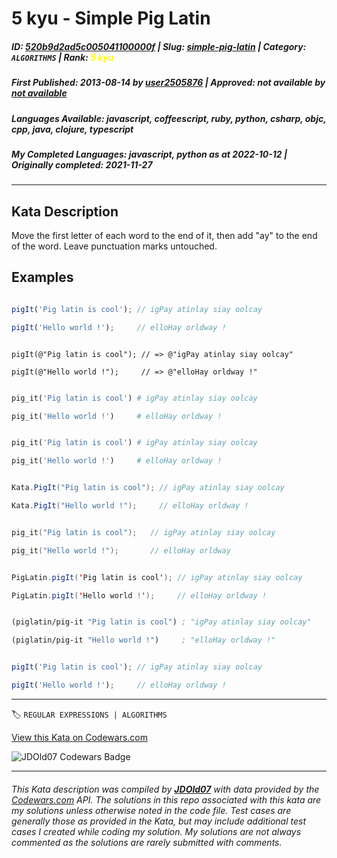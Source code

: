# 5 kyu - Simple Pig Latin

##### **ID**: [520b9d2ad5c005041100000f](https://www.codewars.com/kata/520b9d2ad5c005041100000f) | **Slug**: [simple-pig-latin](https://www.codewars.com/kata/520b9d2ad5c005041100000f) | **Category**: `ALGORITHMS` | **Rank**: <span style="color:yellow">5 kyu</span>

##### **First Published**: 2013-08-14 ***by*** [user2505876](https://www.codewars.com/users/user2505876) | **Approved**: *not available* ***by*** [*not available*](*https://www.codewars.com*)

##### **Languages Available**: javascript, coffeescript, ruby, python, csharp, objc, cpp, java, clojure, typescript

##### **My Completed Languages**: javascript, python ***as at*** 2022-10-12 | **Originally completed**: 2021-11-27

---

## Kata Description


Move the first letter of each word to the end of it, then add "ay" to the end of the word. Leave punctuation marks untouched.



## Examples



```javascript

pigIt('Pig latin is cool'); // igPay atinlay siay oolcay

pigIt('Hello world !');     // elloHay orldway !

```

```objc

pigIt(@"Pig latin is cool"); // => @"igPay atinlay siay oolcay"

pigIt(@"Hello world !");     // => @"elloHay orldway !"

```

```ruby

pig_it('Pig latin is cool') # igPay atinlay siay oolcay

pig_it('Hello world !')     # elloHay orldway !

```

```python

pig_it('Pig latin is cool') # igPay atinlay siay oolcay

pig_it('Hello world !')     # elloHay orldway !

```

```csharp

Kata.PigIt("Pig latin is cool"); // igPay atinlay siay oolcay

Kata.PigIt("Hello world !");     // elloHay orldway !

```

```C++

pig_it("Pig latin is cool");   // igPay atinlay siay oolcay

pig_it("Hello world !");       // elloHay orldway

```

```Java

PigLatin.pigIt('Pig latin is cool'); // igPay atinlay siay oolcay

PigLatin.pigIt('Hello world !');     // elloHay orldway !

```

```clojure

(piglatin/pig-it "Pig latin is cool") ; "igPay atinlay siay oolcay"

(piglatin/pig-it "Hello world !")     ; "elloHay orldway !"

```

```typescript

pigIt('Pig latin is cool'); // igPay atinlay siay oolcay

pigIt('Hello world !');     // elloHay orldway !

```



---


🏷 `REGULAR EXPRESSIONS | ALGORITHMS`


[View this Kata on Codewars.com](https://www.codewars.com/kata/520b9d2ad5c005041100000f)

![](https://www.codewars.com/users/jdold07/badges/large "JDOld07 Codewars Badge")

---

###### *This Kata description was compiled by [**JDOld07**](https://tpstech.dev) with data provided by the [Codewars.com](https://www.codewars.com) API.  The solutions in this repo associated with this kata are my solutions unless otherwise noted in the code file.  Test cases are generally those as provided in the Kata, but may include additional test cases I created while coding my solution.  My solutions are not always commented as the solutions are rarely submitted with comments.*
